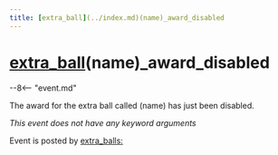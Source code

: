 ```yaml
---
title: [extra_ball](../index.md)(name)_award_disabled
---
```


# [extra_ball](../index.md)(name)_award_disabled


--8<-- "event.md"

The award for the extra ball called (name) has just been disabled.

*This event does not have any keyword arguments*

Event is posted by [extra_balls:](../config/extra_balls.md)
